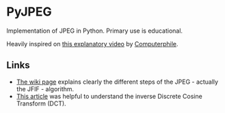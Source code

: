 # PyJPEG

Implementation of JPEG in Python. Primary use is educational.

Heavily inspired on 
[this explanatory video](https://www.youtube.com/watch?v=Q2aEzeMDHMA) 
by [Computerphile](https://www.youtube.com/channel/UC9-y-6csu5WGm29I7JiwpnA).

## Links

- [The wiki page](https://en.wikipedia.org/wiki/JPEG) explains clearly the
  different steps of the JPEG - actually the JFIF - algorithm.
- [This article](https://unix4lyfe.org/dct/) was helpful to understand the
  inverse Discrete Cosine Transform (DCT).
